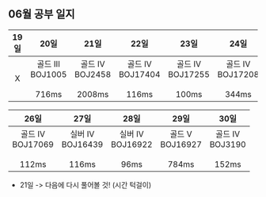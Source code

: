 ## 06월 공부 일지
19일 | 20일 |              21일               |            22일             |              23일               |              24일               | 25일
:-----:|:-----:|:------------------------------:|:--------------------------:|:------------------------------:|:------------------------------:|:-----:
X| 골드 III<br>BOJ1005<br><br>716ms | 골드 IV<br>BOJ2458<br><br>2008ms | 골드 IV<br>BOJ17404<br><br>116ms | 골드 IV<br>BOJ17255<br><br>100ms | 골드 IV<br>BOJ17208<br><br>344ms |  실버 IV<br>BOJ16162<br><br>164ms

26일 |              27일               | 28일 | 29일  | 30일
:-----:|:------------------------------:|:-----:|:-----:|:-----:
골드 IV<br>BOJ17069<br><br>112ms  | 실버 IV<br>BOJ16439<br><br>116ms  |    실버 IV<br>BOJ16922<br><br>96ms  | 골드 V<br>BOJ16927<br><br>784ms | 골드 IV<br>BOJ3190<br><br>152ms
- 21일 -> 다음에 다시 풀어볼 것! (시간 턱걸이)




[//]: # (<img src="https://img.shields.io/badge/골드III-ffd700?style=flat-square&logo=GIT&logoColor=black"/> )
